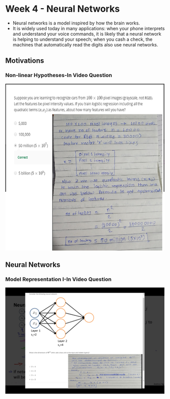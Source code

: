 # Week 4 - Neural Networks
- Neural networks is a model inspired by how the brain works.
- It is widely used today in many applications: when your phone interprets and understand your voice commands, 
  it is likely that a neural network is helping to understand your speech; 
  when you cash a check, the machines that automatically read the digits also use neural networks.

## Motivations
### Non-linear Hypotheses-In Video Question
<img src="images/Non-linear Hypotheses-In Video Question.png" width="500">

## Neural Networks
### Model Representation I-In Video Question
<img src="images/Model Representation I-In Video Question.png" width="500">
